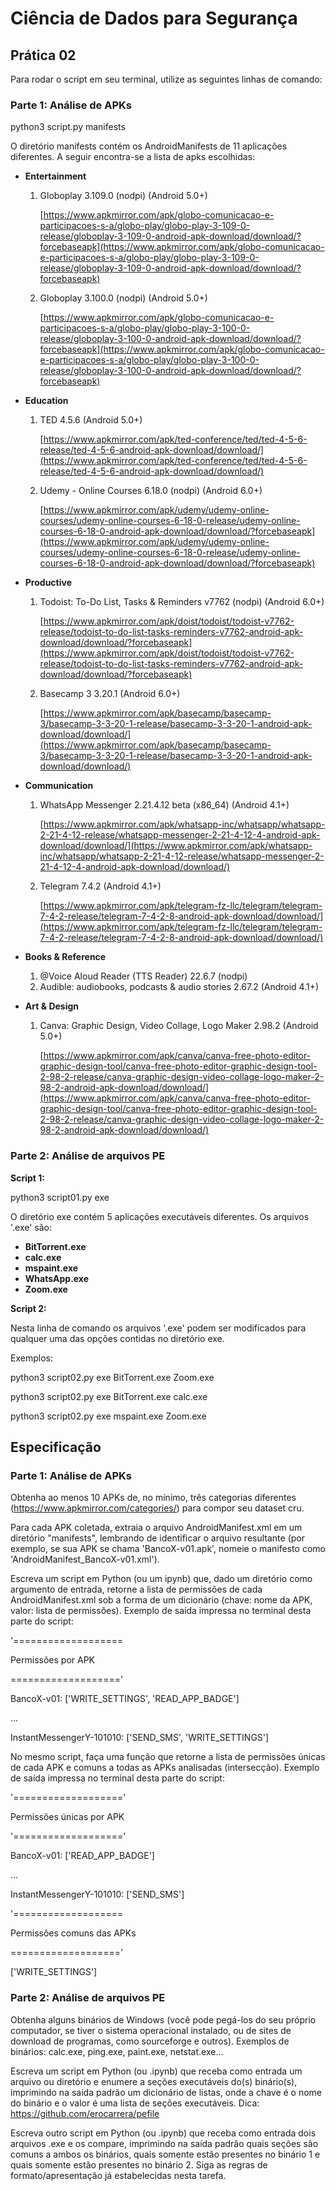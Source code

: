 # Ciência de Dados para Segurança 
## Prática 02
Para rodar o script em seu terminal, utilize as seguintes linhas de comando: 
### Parte 1: Análise de APKs
python3 script.py manifests

O diretório manifests contém os AndroidManifests de 11 aplicações diferentes. A seguir encontra-se a lista de apks escolhidas: 
- **Entertainment**
    1. Globoplay 3.109.0 (nodpi) (Android 5.0+)

        [https://www.apkmirror.com/apk/globo-comunicacao-e-participacoes-s-a/globo-play/globo-play-3-109-0-release/globoplay-3-109-0-android-apk-download/download/?forcebaseapk](https://www.apkmirror.com/apk/globo-comunicacao-e-participacoes-s-a/globo-play/globo-play-3-109-0-release/globoplay-3-109-0-android-apk-download/download/?forcebaseapk)

    2. Globoplay 3.100.0 (nodpi) (Android 5.0+)

        [https://www.apkmirror.com/apk/globo-comunicacao-e-participacoes-s-a/globo-play/globo-play-3-100-0-release/globoplay-3-100-0-android-apk-download/download/?forcebaseapk](https://www.apkmirror.com/apk/globo-comunicacao-e-participacoes-s-a/globo-play/globo-play-3-100-0-release/globoplay-3-100-0-android-apk-download/download/?forcebaseapk)

- **Education**
    1. TED 4.5.6 (Android 5.0+)

        [https://www.apkmirror.com/apk/ted-conference/ted/ted-4-5-6-release/ted-4-5-6-android-apk-download/download/](https://www.apkmirror.com/apk/ted-conference/ted/ted-4-5-6-release/ted-4-5-6-android-apk-download/download/)

    2. Udemy - Online Courses 6.18.0 (nodpi) (Android 6.0+)

        [https://www.apkmirror.com/apk/udemy/udemy-online-courses/udemy-online-courses-6-18-0-release/udemy-online-courses-6-18-0-android-apk-download/download/?forcebaseapk](https://www.apkmirror.com/apk/udemy/udemy-online-courses/udemy-online-courses-6-18-0-release/udemy-online-courses-6-18-0-android-apk-download/download/?forcebaseapk)

- **Productive**
    1. Todoist: To-Do List, Tasks & Reminders v7762 (nodpi) (Android 6.0+)

        [https://www.apkmirror.com/apk/doist/todoist/todoist-v7762-release/todoist-to-do-list-tasks-reminders-v7762-android-apk-download/download/?forcebaseapk](https://www.apkmirror.com/apk/doist/todoist/todoist-v7762-release/todoist-to-do-list-tasks-reminders-v7762-android-apk-download/download/?forcebaseapk)

    2. Basecamp 3 3.20.1 (Android 6.0+)

        [https://www.apkmirror.com/apk/basecamp/basecamp-3/basecamp-3-3-20-1-release/basecamp-3-3-20-1-android-apk-download/download/](https://www.apkmirror.com/apk/basecamp/basecamp-3/basecamp-3-3-20-1-release/basecamp-3-3-20-1-android-apk-download/download/)

- **Communication**
    1. WhatsApp Messenger 2.21.4.12 beta (x86_64) (Android 4.1+)

        [https://www.apkmirror.com/apk/whatsapp-inc/whatsapp/whatsapp-2-21-4-12-release/whatsapp-messenger-2-21-4-12-4-android-apk-download/download/](https://www.apkmirror.com/apk/whatsapp-inc/whatsapp/whatsapp-2-21-4-12-release/whatsapp-messenger-2-21-4-12-4-android-apk-download/download/)

    2. Telegram 7.4.2 (Android 4.1+)

        [https://www.apkmirror.com/apk/telegram-fz-llc/telegram/telegram-7-4-2-release/telegram-7-4-2-8-android-apk-download/download/](https://www.apkmirror.com/apk/telegram-fz-llc/telegram/telegram-7-4-2-release/telegram-7-4-2-8-android-apk-download/download/)

- **Books & Reference**
    1. @Voice Aloud Reader (TTS Reader) 22.6.7 (nodpi)
    2. Audible: audiobooks, podcasts & audio stories 2.67.2 (Android 4.1+)
- **Art & Design**
    1. Canva: Graphic Design, Video Collage, Logo Maker 2.98.2 (Android 5.0+)

        [https://www.apkmirror.com/apk/canva/canva-free-photo-editor-graphic-design-tool/canva-free-photo-editor-graphic-design-tool-2-98-2-release/canva-graphic-design-video-collage-logo-maker-2-98-2-android-apk-download/download/](https://www.apkmirror.com/apk/canva/canva-free-photo-editor-graphic-design-tool/canva-free-photo-editor-graphic-design-tool-2-98-2-release/canva-graphic-design-video-collage-logo-maker-2-98-2-android-apk-download/download/)
        
### Parte 2: Análise de arquivos PE
**Script 1:**

python3 script01.py exe

O diretório exe contém 5 aplicações executáveis diferentes. Os arquivos '.exe' são:
- **BitTorrent.exe**
- **calc.exe**
- **mspaint.exe**
- **WhatsApp.exe**
- **Zoom.exe**

**Script 2:**

Nesta linha de comando os arquivos '.exe' podem ser modificados para qualquer uma das opções contidas no diretório exe. 

Exemplos:

python3 script02.py exe BitTorrent.exe Zoom.exe

python3 script02.py exe BitTorrent.exe calc.exe

python3 script02.py exe mspaint.exe Zoom.exe

## Especificação
### Parte 1: Análise de APKs 

Obtenha ao menos 10 APKs de, no mínimo, três categorias diferentes (https://www.apkmirror.com/categories/) para compor seu dataset cru.

Para cada APK coletada, extraia o arquivo AndroidManifest.xml em um diretório "manifests", lembrando de identificar o arquivo resultante (por exemplo, se sua APK se chama 'BancoX-v01.apk', nomeie o manifesto como 'AndroidManifest_BancoX-v01.xml').

Escreva um script em Python (ou um ipynb) que, dado um diretório como argumento de entrada, retorne a lista de permissões de cada AndroidManifest.xml sob a forma de um dicionário (chave: nome da APK, valor: lista de permissões). Exemplo de saída impressa no terminal desta parte do script:

'===================

Permissões por APK

==================='

BancoX-v01: ['WRITE_SETTINGS', 'READ_APP_BADGE']

...

InstantMessengerY-101010: ['SEND_SMS', 'WRITE_SETTINGS']

No mesmo script, faça uma função que retorne a lista de permissões únicas de cada APK e comuns a todas as APKs analisadas (intersecção). Exemplo de saída impressa no terminal desta parte do script:

'==================='

Permissões únicas por APK

'==================='

BancoX-v01: ['READ_APP_BADGE']

...

InstantMessengerY-101010: ['SEND_SMS']

'===================

Permissões comuns das APKs

==================='

['WRITE_SETTINGS']

### Parte 2: Análise de arquivos PE
Obtenha alguns binários de Windows (você pode pegá-los do seu próprio computador, se tiver o sistema operacional instalado, ou de sites de download de programas, como sourceforge e outros). Exemplos de binários: calc.exe, ping.exe, paint.exe, netstat.exe...

Escreva um script em Python (ou .ipynb) que receba como entrada um arquivo ou diretório e enumere a seções executáveis do(s) binário(s), imprimindo na saída padrão um dicionário de listas, onde a chave é o nome do binário e o valor é uma lista de seções executáveis. Dica: https://github.com/erocarrera/pefile

Escreva outro script em Python (ou .ipynb) que receba como entrada dois arquivos .exe e os compare, imprimindo na saída padrão quais seções são comuns a ambos os binários, quais somente estão presentes no binário 1 e quais somente estão presentes no binário 2. Siga as regras de formato/apresentação já estabelecidas nesta tarefa.



